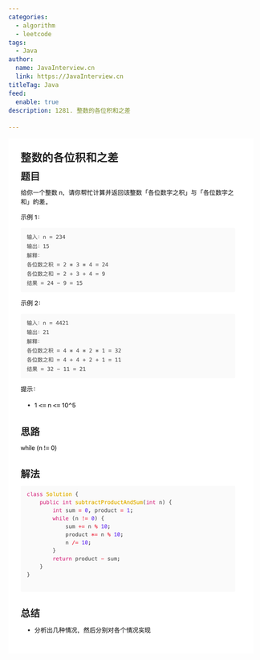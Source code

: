 ```yaml
---
categories:
  - algorithm
  - leetcode
tags:
  - Java
author: 
  name: JavaInterview.cn
  link: https://JavaInterview.cn
titleTag: Java
feed:
  enable: true
description: 1281. 整数的各位积和之差

---
```


![img_4.png](img_4.png)
